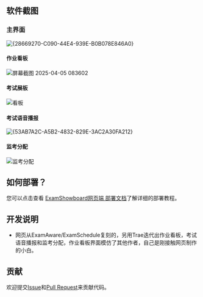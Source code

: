 ## 软件截图

### 主界面
![{28669270-C090-44E4-939E-B0B078E846A0}](https://github.com/user-attachments/assets/7efd5b2d-d439-4e5c-a173-df11c9f29d1e)

#### 作业看板   
![屏幕截图 2025-04-05 083602](https://github.com/user-attachments/assets/b05980b4-d464-465e-b8df-570a1556d0ed)

#### 考试展板
![看板](https://github.com/user-attachments/assets/1e01f0e9-7ddf-4c03-b84e-b1e575beb6c8)

#### 考试语音播报 
![{53AB7A2C-A5B2-4832-829E-3AC2A30FA212}](https://github.com/user-attachments/assets/e28a9e64-7688-4885-b125-37855c56b430)

#### 监考分配 
![监考分配](https://github.com/user-attachments/assets/28f5c9c7-ad0b-4ac4-aac4-48e4b43444dc)

## 如何部署？   
 您可以点击查看 [ExamShowboard网页端 部署文档](https://docs.examaware.tech/web/web-deploy.html)了解详细的部署教程。   

## 开发说明
- 网页从ExamAware/ExamSchedule复刻的，另用Trae迭代出作业看板，考试语音播报和监考分配，作业看板界面模仿了其他作者，自己是刚接触网页制作的小白。

## 贡献
欢迎提交[Issue](https://github.com/ExamAware/ExamSchedule/issues)和[Pull Request](https://github.com/ExamAware/ExamSchedule/pulls)来贡献代码。
